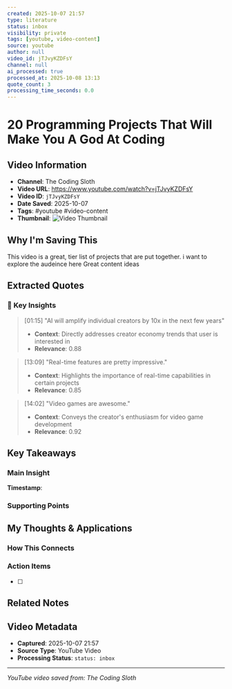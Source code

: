 ```yaml
---
created: 2025-10-07 21:57
type: literature
status: inbox
visibility: private
tags: [youtube, video-content]
source: youtube
author: null
video_id: jTJvyKZDFsY
channel: null
ai_processed: true
processed_at: 2025-10-08 13:13
quote_count: 3
processing_time_seconds: 0.0
---
```



# 20 Programming Projects That Will Make You A God At Coding

## Video Information
- **Channel**: The Coding Sloth
- **Video URL**: https://www.youtube.com/watch?v=jTJvyKZDFsY
- **Video ID**: `jTJvyKZDFsY`
- **Date Saved**: 2025-10-07
- **Tags**: #youtube #video-content
- **Thumbnail**: ![Video Thumbnail](https://i.ytimg.com/vi/jTJvyKZDFsY/hqdefault.jpg)

## Why I'm Saving This
This video is a great, tier list of projects that are put together. i want to explore the audeince here
Great content ideas

## Extracted Quotes

### 🎯 Key Insights

> [01:15] "AI will amplify individual creators by 10x in the next few years"
> - **Context**: Directly addresses creator economy trends that user is interested in
> - **Relevance**: 0.88

> [13:09] "Real-time features are pretty impressive."
> - **Context**: Highlights the importance of real-time capabilities in certain projects
> - **Relevance**: 0.85

> [14:02] "Video games are awesome."
> - **Context**: Conveys the creator's enthusiasm for video game development
> - **Relevance**: 0.92


## Key Takeaways
<!-- As you watch, capture key points here -->

### Main Insight
> 

**Timestamp**: 

### Supporting Points
<!-- Add more as you watch -->

## My Thoughts & Applications

### How This Connects
<!-- Links to your existing knowledge -->

### Action Items
- [ ] 

## Related Notes
<!-- Add [[wiki-links]] as you make connections -->

## Video Metadata
<!-- Auto-filled for future reference -->
- **Captured**: 2025-10-07 21:57
- **Source Type**: YouTube Video
- **Processing Status**: `status: inbox`

---
*YouTube video saved from: The Coding Sloth*

